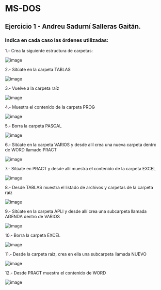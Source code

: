 # MS-DOS
## Ejercicio 1 - Andreu Sadurní Salleras Gaitán.

### Indica en cada caso las órdenes utilizadas:
1.- Crea la siguiente estructura de carpetas:

![image](https://user-images.githubusercontent.com/91564971/159798600-fc7ab99f-06f1-484b-8ac9-e3bc053055c7.png)

2.- Sitúate en la carpeta TABLAS

![image](https://user-images.githubusercontent.com/91564971/159798675-866c43cf-4c24-4f69-9086-62ccf3458562.png)

3.- Vuelve a la carpeta raíz

![image](https://user-images.githubusercontent.com/91564971/159798702-4dad92c2-6fc3-4533-9b10-3de8f4e40068.png)

4.- Muestra el contenido de la carpeta PROG

![image](https://user-images.githubusercontent.com/91564971/159798825-15140465-a1f7-43bb-9e38-4e3909d34cac.png)

5.- Borra la carpeta PASCAL

![image](https://user-images.githubusercontent.com/91564971/159798981-a60214e4-070c-4eb6-b528-7f0c796e765d.png)

6.- Sitúate en la carpeta VARIOS y desde allí crea una nueva carpeta dentro de WORD llamado PRACT

![image](https://user-images.githubusercontent.com/91564971/159799058-b7771842-9d3a-4912-854f-12b93455dd51.png)

7.- Sitúate en PRACT y desde allí muestra el contenido de la carpeta EXCEL

![image](https://user-images.githubusercontent.com/91564971/159799140-b8a23fe6-1a39-4934-abfd-05b5a15bf3b5.png)

8.- Desde TABLAS muestra el listado de archivos y carpetas de la carpeta raíz

![image](https://user-images.githubusercontent.com/91564971/159799306-60fa4b52-d7db-4c36-a540-2f9ce90c449c.png)

9.- Sitúate en la carpeta APLI y desde allí crea una subcarpeta llamada AGENDA dentro de VARIOS

![image](https://user-images.githubusercontent.com/91564971/159799421-a6dc3c76-4243-4611-95da-9f8cec5e1d9c.png)

10.- Borra la carpeta EXCEL

![image](https://user-images.githubusercontent.com/91564971/159799465-b6b1006a-63b6-49a3-910f-d1bbd2e23101.png)

11.- Desde la carpeta raíz, crea en ella una subcarpeta llamada NUEVO

![image](https://user-images.githubusercontent.com/91564971/159799526-32d96cec-524c-4887-a3d5-80da93baee29.png)

12.- Desde PRACT muestra el contenido de WORD

![image](https://user-images.githubusercontent.com/91564971/159799562-6881f2ed-6895-4520-a1a5-fd651f926a1d.png)



















